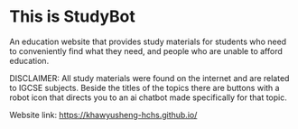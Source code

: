 # This is StudyBot
An education website that provides study materials for students who need to conveniently find what they need, and people who are unable to afford education.

DISCLAIMER: All study materials were found on the internet and are related to IGCSE subjects.
Beside the titles of the topics there are buttons with a robot icon that directs you to an ai chatbot made specifically for that topic.

Website link: https://khawyusheng-hchs.github.io/
